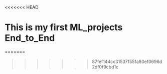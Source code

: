 <<<<<<< HEAD
# This is my first ML_projects End_to_End
=======

>>>>>>> 87fef144cc31537f551a80ef0696d2df0f9cbd1c
